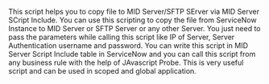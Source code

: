 This script helps you to copy file to MID Server/SFTP SErver via MID Server SCript Include. You can use this scripting to copy the file from ServiceNow Instance to MID Server or SFTP Server or any other Server. You just need to pass the parameters while calling this script like IP of Server, Server Authentication username and password. You can write this script in MID Server Script Include table in ServiceNow and you can call this script from any business rule with the help of JAvascript Probe. This is very useful script and can be used in scoped and global application. 
